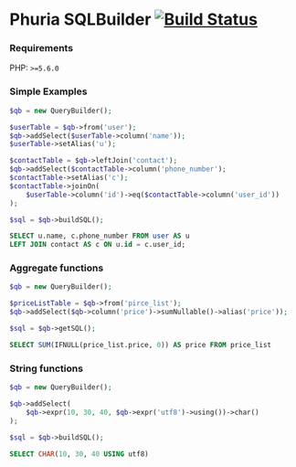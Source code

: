 # Phuria SQLBuilder [![Build Status](https://travis-ci.org/phuria/sql-builder.svg?branch=master)](https://travis-ci.org/phuria/sql-builder)

### Requirements

PHP: `>=5.6.0`

### Simple Examples

```php
$qb = new QueryBuilder();

$userTable = $qb->from('user');
$qb->addSelect($userTable->column('name'));
$userTable->setAlias('u');

$contactTable = $qb->leftJoin('contact');
$qb->addSelect($contactTable->column('phone_number');
$contactTable->setAlias('c');
$contactTable->joinOn(
    $userTable->column('id')->eq($contactTable->column('user_id'))
);

$sql = $qb->buildSQL();
```

```sql
SELECT u.name, c.phone_number FROM user AS u
LEFT JOIN contact AS c ON u.id = c.user_id;
```

### Aggregate functions

```php
$qb = new QueryBuilder();

$priceListTable = $qb->from('pirce_list');
$qb->addSelect($qb->column('price')->sumNullable()->alias('price'));

$sql = $qb->getSQL();
```

```sql
SELECT SUM(IFNULL(price_list.price, 0)) AS price FROM price_list
```

### String functions

```php
$qb = new QueryBuilder();

$qb->addSelect(
    $qb->expr(10, 30, 40, $qb->expr('utf8')->using())->char()
);

$sql = $qb->buildSQL();
```

```sql
SELECT CHAR(10, 30, 40 USING utf8)
```